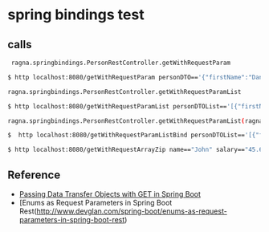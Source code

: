 # spring bindings test




## calls
```bash
 ragna.springbindings.PersonRestController.getWithRequestParam

$ http localhost:8080/getWithRequestParam personDTO=='{"firstName":"Dan","secondName":"Newton","profession":"Java Developer","salary":1234.5,"dateOfBirth":"06/01/1994"}'

ragna.springbindings.PersonRestController.getWithRequestParamList

$ http localhost:8080/getWithRequestParamList personDTOList=='[{"firstName":"Dan","secondName":"Newton","profession":"Java Developer","salary":1234.5,"dateOfBirth":"06/01/1994"}]'

ragna.springbindings.PersonRestController.getWithRequestParamList(ragna.springbindings.PersonDto[])

$  http localhost:8080/getWithRequestParamListBind personDTOList=='[{"firstName":"Dan","secondName":"Newton","profession":"Java Developer","salary":1234.5,"dateOfBirth":"06/01/1994"}]'

$ http localhost:8080/getWithRequestArrayZip name=="John" salary=="45.6" filterKey=="k1" filterValue=="v1" filterKey=="k2" filterValue=="v2"
```


## Reference

* [Passing Data Transfer Objects with GET in Spring Boot](https://lankydanblog.com/2017/03/11/passing-data-transfer-objects-with-get-in-spring-boot/)
* [Enums as Request Parameters in Spring Boot Rest(http://www.devglan.com/spring-boot/enums-as-request-parameters-in-spring-boot-rest)
